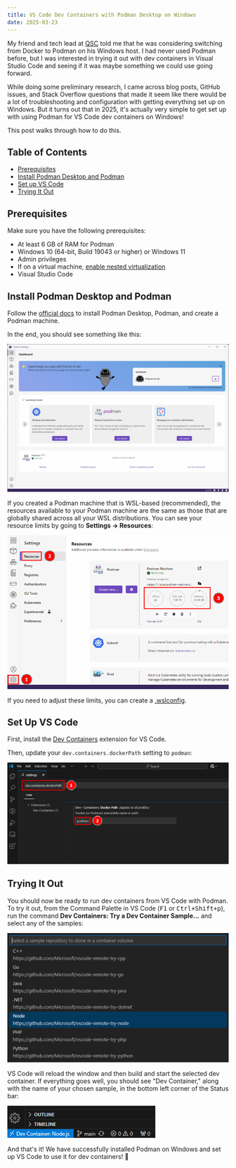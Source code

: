 ```yaml
---
title: VS Code Dev Containers with Podman Desktop on Windows
date: 2025-03-23
---
```



My friend and tech lead at [QSC](https://www.qsc.com/) told me that he was
considering switching from Docker to Podman on his Windows host. I had never
used Podman before, but I was interested in trying it out with dev containers in
Visual Studio Code and seeing if it was maybe something we could use going
forward.

While doing some preliminary research, I came across blog posts, GitHub issues,
and Stack Overflow questions that made it seem like there would be a lot of
troubleshooting and configuration with getting everything set up on Windows. But
it turns out that in 2025, it's actually very simple to get set up with using
Podman for VS Code dev containers on Windows!

This post walks through how to do this.


## Table of Contents
- [Prerequisites](#prerequisites)
- [Install Podman Desktop and Podman](#install-podman-desktop-and-podman)
- [Set up VS Code](#set-up-vs-code)
- [Trying It Out](#trying-it-out)


## Prerequisites
Make sure you have the following prerequisites:
- At least 6 GB of RAM for Podman
- Windows 10 (64-bit, Build 19043 or higher) or Windows 11
- Admin privileges
- If on a virtual machine, [enable nested virtualization](https://learn.microsoft.com/en-us/virtualization/hyper-v-on-windows/user-guide/enable-nested-virtualization#configure-nested-virtualization)
- Visual Studio Code


## Install Podman Desktop and Podman

Follow the
[official docs](https://podman-desktop.io/docs/installation/windows-install)
to install Podman Desktop, Podman, and create a Podman machine.

In the end, you should see something like this:

![Podman Desktop after installation](images/podman-desktop.png)

If you created a Podman machine that is WSL-based (recommended), the resources
available to your Podman machine are the same as those that are globally shared
across all your WSL distributions. You can see your resource limits by going to
**Settings → Resources**:

![Podman machine resources](images/podman-resources.png)

If you need to adjust these limits, you can create a
[.wslconfig](https://learn.microsoft.com/en-us/windows/wsl/wsl-config#wslconfig).


## Set Up VS Code

First, install the
[Dev Containers](https://marketplace.visualstudio.com/items?itemName=ms-vscode-remote.remote-containers)
extension for VS Code.

Then, update your `dev.containers.dockerPath` setting to `podman`:

![VS Code setting for Docker path](images/vscode-docker-path.png)


## Trying It Out

You should now be ready to run dev containers from VS Code with Podman. To try
it out, from the Command Palette in VS Code
(<kbd>F1</kbd> or <kbd>Ctrl+Shift+p</kbd>), run the command
**Dev Containers: Try a Dev Container Sample...** and select any of the samples:

![Dev container sample options](images/dev-container-options.png)

VS Code will reload the window and then build and start the selected dev
container. If everything goes well, you should see "Dev Container," along with
the name of your chosen sample, in the bottom left corner of the Status bar:

![Successful status bar indicator](images/success-status-bar.png)

And that's it! We have successfully installed Podman on Windows and set up VS
Code to use it for dev containers! 🎉
